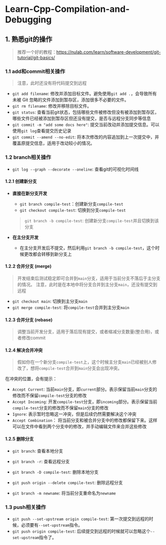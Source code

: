# Learn-Cpp-Compilation-and-Debugging

## 1. 熟悉git的操作
> 推荐一个好的教程：https://nulab.com/learn/software-development/git-tutorial/git-basics/
### 1.1 add和commit相关操作

> 注意，此时还没有将代码提交到远程

- `git add filename`: 修改并添加目标文件。避免使用`git add .`，会导致所有未被 Git 忽略的文件添加到暂存区，添加很多不必要的文件。
- `git rm filename`: 修改并移除目标文件。
- `git status`: 查看当前git状态，包括哪些文件被修改但没有被添加到暂存区，哪些文件已经被添加到暂存区但还没有提交，是否与远程分支同步等信息
- `git commit -m "add some docs here"`: 提交当前改动并添加提交信息。可以使用`git log`查看提交历史记录
- `git commit --amend --no-edit`: 将本次修改的内容追加到上一次提交中，并覆盖原提交信息，适用于改动较小的情况。

### 1.2 branch相关操作

- `git log --graph --decorate --oneline`: 查看git的可视化时间线

#### 1.2.1 创建新分支

- **直接在新分支开发**
    - `git branch compile-test`：创建新分支`compile-test`
    - `git checkout compile-test`: 切换到分支`compile-test`
    > `git branch -b compile-test`: 创建新分支`compile-test`并且切换到该分支

- **在主分支开发**
    - 在主分支开发后不提交，然后利用`git branch -b compile-test`，这个时候更改都会转移到新分支上

#### 1.2.2 合并分支 (merge)

> 开发结束后测试稳定即可合并到`main`分支，适用于当前分支不落后于主分支的情况。
> 注意，此时是在本地中将分支合并到主分支`main`，还没有提交到远程

- `git checkout main`: 切换到主分支`main`
- `git merge compile-test`: 将`compile-test`合并到主分支`main`

#### 1.2.3 合并分支 (rebase)
> 调整当前开发分支，适用于落后现有提交，或者缩减分支数量(整合用)，或者修改commit


#### 1.2.4 解决合并冲突

> 假如你在一个新分支`compile-test`上，这个时候主分支`main`已经被别人修改了，想将`compile-test`合并到`main`分支会出现冲突。

在冲突的位置，会有提示：
- `Accept Current`: 当前`main`分支，即`current`部分。表示保留当前`main`分支的修改而不保留`compile-test`分支的修改
- `Accept Incoming`: 开发`compile-test`分支，即`incoming`部分。表示保留当前`compile-test`分支的修改而不保留`main`分支的修改
- `Ignore`: 表示暂时忽略这一冲突，但是后续仍然需要解决这个冲突
- `Accept Combination`： 将当前分支和被合并分支中的修改都保留下来。这样可以在文件中看到两个分支中的修改，并手动编辑文件来合并这些修改

#### 1.2.5 删除分支

- `git branch`: 查看本地分支 
- `git branch -r`: 查看远程分支 
- `git branch -D compile-test`: 删除本地分支 
- `git push origin --delete compile-test`: 删除远程分支

- `git branch -m newname`: 将当前分支重命名为`newname`
### 1.3 push相关操作

- `git push --set-upstream origin compile-test`: 第一次提交到远程的时候，必须要有`--set-upstream`指令。
- `git push origin compile-test`: 后续提交到远程的时候就可以忽略这个`--set-upstream`指令了。